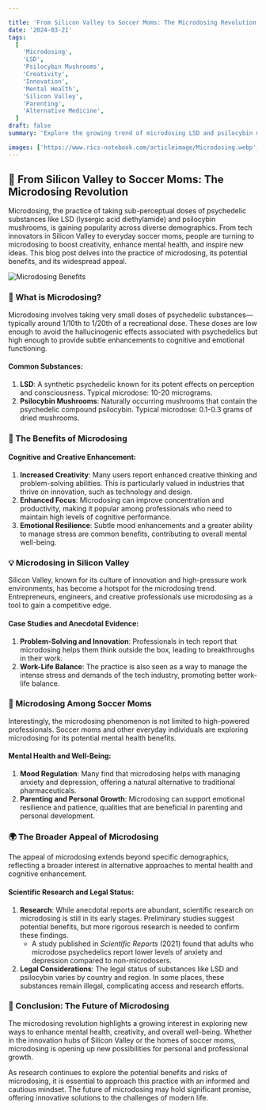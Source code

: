 ```yaml
---

title: 'From Silicon Valley to Soccer Moms: The Microdosing Revolution 🌟💡'
date: '2024-03-21'
tags:
  [
    'Microdosing',
    'LSD',
    'Psilocybin Mushrooms',
    'Creativity',
    'Innovation',
    'Mental Health',
    'Silicon Valley',
    'Parenting',
    'Alternative Medicine',
  ]
draft: false
summary: 'Explore the growing trend of microdosing LSD and psilocybin mushrooms. From tech innovators in Silicon Valley to everyday soccer moms, discover how people are using these psychedelics to boost creativity, enhance mental health, and inspire new ideas. 🌟💡🍄'

images: ['https://www.rics-notebook.com/articleimage/Microdosing.webp', 'https://media.springernature.com/lw685/springer-static/image/art%3A10.1038%2Fs41598-021-01811-4/MediaObjects/41598_2021_1811_Fig2_HTML.webp?as=webp']
---
```


## 🌟 From Silicon Valley to Soccer Moms: The Microdosing Revolution

Microdosing, the practice of taking sub-perceptual doses of psychedelic substances like LSD (lysergic acid diethylamide) and psilocybin mushrooms, is gaining popularity across diverse demographics. From tech innovators in Silicon Valley to everyday soccer moms, people are turning to microdosing to boost creativity, enhance mental health, and inspire new ideas. This blog post delves into the practice of microdosing, its potential benefits, and its widespread appeal.

![Microdosing Benefits](https://media.springernature.com/lw685/springer-static/image/art%3A10.1038%2Fs41598-021-01811-4/MediaObjects/41598_2021_1811_Fig2_HTML.webp?as=webp)

### 🔬 What is Microdosing?

Microdosing involves taking very small doses of psychedelic substances—typically around 1/10th to 1/20th of a recreational dose. These doses are low enough to avoid the hallucinogenic effects associated with psychedelics but high enough to provide subtle enhancements to cognitive and emotional functioning.

#### **Common Substances**:

1. **LSD**: A synthetic psychedelic known for its potent effects on perception and consciousness. Typical microdose: 10-20 micrograms.
2. **Psilocybin Mushrooms**: Naturally occurring mushrooms that contain the psychedelic compound psilocybin. Typical microdose: 0.1-0.3 grams of dried mushrooms.

### 🌟 The Benefits of Microdosing

#### **Cognitive and Creative Enhancement**:

1. **Increased Creativity**: Many users report enhanced creative thinking and problem-solving abilities. This is particularly valued in industries that thrive on innovation, such as technology and design.
2. **Enhanced Focus**: Microdosing can improve concentration and productivity, making it popular among professionals who need to maintain high levels of cognitive performance.
3. **Emotional Resilience**: Subtle mood enhancements and a greater ability to manage stress are common benefits, contributing to overall mental well-being.

### 💡 Microdosing in Silicon Valley

Silicon Valley, known for its culture of innovation and high-pressure work environments, has become a hotspot for the microdosing trend. Entrepreneurs, engineers, and creative professionals use microdosing as a tool to gain a competitive edge.

#### **Case Studies and Anecdotal Evidence**:

1. **Problem-Solving and Innovation**: Professionals in tech report that microdosing helps them think outside the box, leading to breakthroughs in their work.
2. **Work-Life Balance**: The practice is also seen as a way to manage the intense stress and demands of the tech industry, promoting better work-life balance.

### 🏡 Microdosing Among Soccer Moms

Interestingly, the microdosing phenomenon is not limited to high-powered professionals. Soccer moms and other everyday individuals are exploring microdosing for its potential mental health benefits.

#### **Mental Health and Well-Being**:

1. **Mood Regulation**: Many find that microdosing helps with managing anxiety and depression, offering a natural alternative to traditional pharmaceuticals.
2. **Parenting and Personal Growth**: Microdosing can support emotional resilience and patience, qualities that are beneficial in parenting and personal development.

### 🌍 The Broader Appeal of Microdosing

The appeal of microdosing extends beyond specific demographics, reflecting a broader interest in alternative approaches to mental health and cognitive enhancement.

#### **Scientific Research and Legal Status**:

1. **Research**: While anecdotal reports are abundant, scientific research on microdosing is still in its early stages. Preliminary studies suggest potential benefits, but more rigorous research is needed to confirm these findings.
   - A study published in _Scientific Reports_ (2021) found that adults who microdose psychedelics report lower levels of anxiety and depression compared to non-microdosers.
2. **Legal Considerations**: The legal status of substances like LSD and psilocybin varies by country and region. In some places, these substances remain illegal, complicating access and research efforts.

### 🌿 Conclusion: The Future of Microdosing

The microdosing revolution highlights a growing interest in exploring new ways to enhance mental health, creativity, and overall well-being. Whether in the innovation hubs of Silicon Valley or the homes of soccer moms, microdosing is opening up new possibilities for personal and professional growth.

As research continues to explore the potential benefits and risks of microdosing, it is essential to approach this practice with an informed and cautious mindset. The future of microdosing may hold significant promise, offering innovative solutions to the challenges of modern life.
